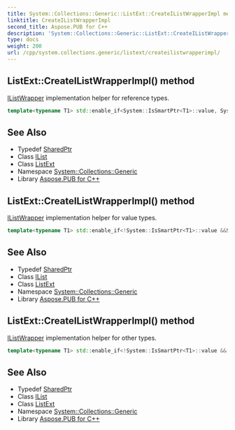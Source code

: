 ```yaml
---
title: System::Collections::Generic::ListExt::CreateIListWrapperImpl method
linktitle: CreateIListWrapperImpl
second_title: Aspose.PUB for C++
description: 'System::Collections::Generic::ListExt::CreateIListWrapperImpl method. IListWrapper implementation helper for reference types in C++.'
type: docs
weight: 200
url: /cpp/system.collections.generic/listext/createilistwrapperimpl/
---
```

## ListExt::CreateIListWrapperImpl() method


[IListWrapper](../../../system.collections/ilistwrapper/) implementation helper for reference types.

```cpp
template<typename T1> std::enable_if<System::IsSmartPtr<T1>::value, System::SharedPtr<System::Collections::IList>>::type System::Collections::Generic::ListExt<T>::CreateIListWrapperImpl()
```

## See Also

* Typedef [SharedPtr](../../../system/sharedptr/)
* Class [IList](../../../system.collections/ilist/)
* Class [ListExt](../)
* Namespace [System::Collections::Generic](../../)
* Library [Aspose.PUB for C++](../../../)
## ListExt::CreateIListWrapperImpl() method


[IListWrapper](../../../system.collections/ilistwrapper/) implementation helper for value types.

```cpp
template<typename T1> std::enable_if<!System::IsSmartPtr<T1>::value &&System::IsBoxable<T1>::value, System::SharedPtr<System::Collections::IList>>::type System::Collections::Generic::ListExt<T>::CreateIListWrapperImpl()
```

## See Also

* Typedef [SharedPtr](../../../system/sharedptr/)
* Class [IList](../../../system.collections/ilist/)
* Class [ListExt](../)
* Namespace [System::Collections::Generic](../../)
* Library [Aspose.PUB for C++](../../../)
## ListExt::CreateIListWrapperImpl() method


[IListWrapper](../../../system.collections/ilistwrapper/) implementation helper for other types.

```cpp
template<typename T1> std::enable_if<!System::IsSmartPtr<T1>::value &&!System::IsBoxable<T>::value, System::SharedPtr<System::Collections::IList>>::type System::Collections::Generic::ListExt<T>::CreateIListWrapperImpl()
```

## See Also

* Typedef [SharedPtr](../../../system/sharedptr/)
* Class [IList](../../../system.collections/ilist/)
* Class [ListExt](../)
* Namespace [System::Collections::Generic](../../)
* Library [Aspose.PUB for C++](../../../)
